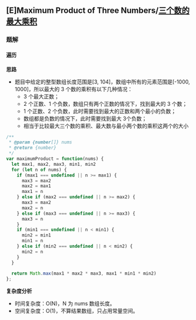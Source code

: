 ## [E]Maximum Product of Three Numbers/[三个数的最大乘积](https://leetcode-cn.com/problems/maximum-product-of-three-numbers/)

### 题解
#### 遍历
**思路**
+ 题目中给定的整型数组长度范围是[3, 104]，数组中所有的元素范围是[-1000, 1000]，所以最大的 3 个数的乘积有以下几种情况：
  - 3 个最大正数；
  - 2 个正数、1 个负数，数组只有两个正数的情况下，找到最大的 3 个数；
  - 1 个正数、2 个负数，此时需要找到最大的正数和两个最小的负数；
  - 数组都是负数的情况下，此时需要找到最大 3个负数；
  - 相当于比较最大三个数的乘积、最大数与最小两个数的乘积这两个的大小

```js
/**
 * @param {number[]} nums
 * @return {number}
 */
var maximumProduct = function(nums) {
  let max1, max2, max3, min1, min2
  for (let n of nums) {
    if (max1 === undefined || n >= max1) {
      max3 = max2
      max2 = max1
      max1 = n
    } else if (max2 === undefined || n >= max2) {
      max3 = max2
      max2 = n
    } else if (max3 === undefined || n >= max3) {
      max3 = n
    }
    if (min1 === undefined || n < min1) {
      min2 = min1
      min1 = n
    } else if (min2 === undefined || n < min2) {
      min2 = n
    }
  }
  
  return Math.max(max1 * max2 * max3, max1 * min1 * min2)
};
```

**复杂度分析**
+ 时间复杂度：O(N)，N 为 nums 数组长度。
+ 空间复杂度：O(1)，不算结果数组，只占用常量空间。